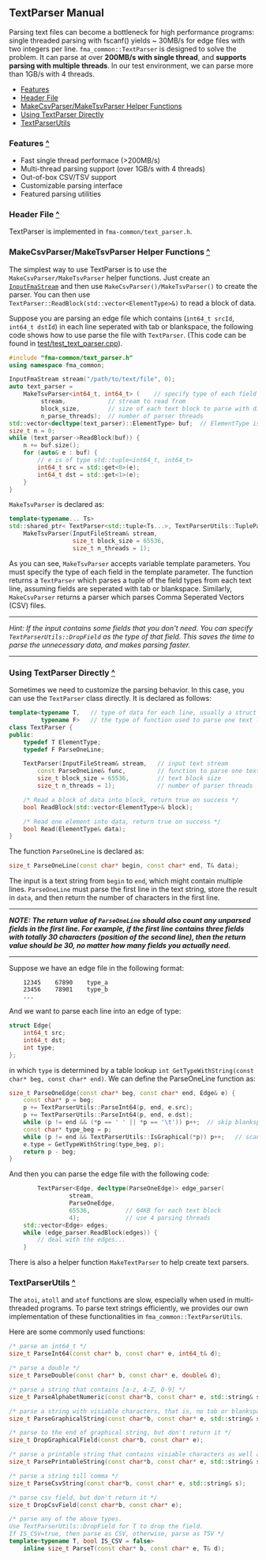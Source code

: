 ## TextParser Manual

Parsing text files can become a bottleneck for high performance programs: single threaded parsing with fscanf() yields ~
30MB/s for edge files with two integers per line. `fma_common::TextParser` is designed to solve the problem. It can
parse at over **200MB/s with single thread**, and **supports parsing with multiple threads**. In our test environment,
we can parse more than 1GB/s with 4 threads.

- [Features](#features-)
- [Header File](#header-file-)
- [MakeCsvParser/MakeTsvParser Helper Functions](#makecsvparsermaketsvparser-helper-functions-)
- [Using TextParser Directly](#using-textparser-directly-)
- [TextParserUtils](#textparserutils-)

### Features [^](#textparser-manual)

- Fast single thread performace (>200MB/s)
- Multi-thread parsing support (over 1GB/s with 4 threads)
- Out-of-box CSV/TSV support
- Customizable parsing interface
- Featured parsing utilities

### Header File [^](#textparser-manual)

TextParser is implemented in `fma-common/text_parser.h`.

### MakeCsvParser/MakeTsvParser Helper Functions [^](#textparser-manual)

The simplest way to use TextParser is to use the `MakeCsvParser/MakeTsvParser` helper functions. Just create
an [`InputFmaStream`](/docs/fma_stream.md) and then use `MakeCsvParser()/MakeTsvParser()` to create the parser. You can
then use `TextParser::ReadBlock(std::vector<ElementType>&)` to read a block of data.

Suppose you are parsing an edge file which contains (`int64_t srcId`, `int64_t dstId`) in each line seperated with tab
or blankspace, the following code shows how to use parse the file with `TextParser`. (This code can be found
in [test/test_text_parser.cpp](https://github.com/fma-cloud/fma-common/blob/master/test/test_text_parser.cpp)).

```c++
#include "fma-common/text_parser.h"
using namespace fma_common;

InputFmaStream stream("/path/to/text/file", 0);
auto text_parser = 
    MakeTsvParser<int64_t, int64_t> (    // specify type of each field
         stream,            // stream to read from
         block_size,        // size of each text block to parse with different threads
         n_parse_threads);  // number of parser threads
std::vector<decltype(text_parser)::ElementType> buf;  // ElementType is std::tuple<int64_t, int64_t> here
size_t n = 0;
while (text_parser->ReadBlock(buf)) {
    n += buf.size();
    for (auto& e : buf) {
        // e is of type std::tuple<int64_t, int64_t>
        int64_t src = std::get<0>(e);
        int64_t dst = std::get<1>(e);
    }
}
```

`MakeTsvParser` is declared as:

```c++
template<typename... Ts>
std::shared_ptr< TextParser<std::tuple<Ts...>, TextParserUtils::TupleParser<false, Ts...>> >
    MakeTsvParser(InputFileStream& stream,
                  size_t block_size = 65536,
                  size_t n_threads = 1);
```

As you can see, `MakeTsvParser` accepts variable template parameters. You must specify the type of each field in the
template parameter. The function returns a `TextParser` which parses a tuple of the field types from each text line,
assuming fields are seperated with tab or blankspace. Similarly, `MakeCsvParser` returns a parser which parses Comma
Seperated Vectors (CSV) files.

----------

*Hint: If the input contains some fields that you don't need. You can specify `TextParserUtils::DropField` as the type
of that field. This saves the time to parse the unnecessary data, and makes parsing faster.*

----------

### Using TextParser Directly [^](#textparser-manual)

Sometimes we need to customize the parsing behavior. In this case, you can use the `TextParser` class directly. It is
declared as follows:

```c++
template<typename T,   // type of data for each line, usually a struct or tuple
         typename F>   // the type of function used to parse one text line
class TextParser {
public:
    typedef T ElementType;
    typedef F ParseOneLine;

    TextParser(InputFileStream& stream,   // input text stream
        const ParseOneLine& func,         // function to parse one text line
        size_t block_size = 65536,        // text block size
        size_t n_threads = 1);            // number of parser threads

    /* Read a block of data into block, return true on success */
    bool ReadBlock(std::vector<ElementType>& block);

    /* Read one element into data, return true on success */
    bool Read(ElementType& data);
}
```

The function `ParseOneLine` is declared as:

```c++
size_t ParseOneLine(const char* begin, const char* end, T& data);
```

The input is a text string from `begin` to `end`, which might contain multiple lines. `ParseOneLine` must parse the
first line in the text string, store the result in `data`, and then return the number of characters in the first line.

***
***NOTE: The return value of `ParseOneLine` should also count any unparsed fields in the first line. For example, if the
first line contains three fields with totally 30 characters (position of the second line), then the return value should
be 30, no matter how many fields you actually need.***
***

Suppose we have an edge file in the following format:

```text
    12345    67890    type_a
    23456    78901    type_b
    ...
```

And we want to parse each line into an edge of type:

```c++
struct Edge{
    int64_t src;
    int64_t dst;
    int type;
};
```

in which `type` is determined by a table lookup `int GetTypeWithString(const char* beg, const char* end)`. We can define
the ParseOneLine function as:

```c++
size_t ParseOneEdge(const char* beg, const char* end, Edge& e) {
	const char* p = beg;
	p += TextParserUtils::ParseInt64(p, end, e.src);
	p += TextParserUtils::ParseInt64(p, end, e.dst);
	while (p != end && (*p == ' ' || *p == '\t')) p++;	// skip blankspaces
	const char* type_beg = p;
	while (p != end && TextParserUtils::IsGraphical(*p)) p++;	// scan the type string
	e.type = GetTypeWithString(type_beg, p);
	return p - beg;
}
```

And then you can parse the edge file with the following code:

```c++
        TextParser<Edge, decltype(ParseOneEdge)> edge_parser(
                 stream, 
                 ParseOneEdge,
                 65536,          // 64KB for each text block
                 4);             // use 4 parsing threads
	std::vector<Edge> edges;
	while (edge_parser.ReadBlock(edges)) {
		// deal with the edges...
	}
```

There is also a helper function `MakeTextParser` to help create text parsers.

### TextParserUtils [^](#textparser-manual)

The `atoi`, `atoll` and `atof` functions are slow, especially when used in multi-threaded programs. To parse text
strings efficiently, we provides our own implementation of these functionalities in `fma_common::TextParserUtils`.

Here are some commonly used functions:

```c++
/* parse an int64_t */
size_t ParseInt64(const char* b, const char* e, int64_t& d);

/* parse a double */
size_t ParseDouble(const char* b, const char* e, double& d);

/* parse a string that contains [a-z, A-Z, 0-9] */
size_t ParseAlphabetNumeric(const char*b, const char* e, std::string& s);

/* parse a string with visiable characters, that is, no tab or blankspace */
size_t ParseGraphicalString(const char*b, const char* e, std::string& s);

/* parse to the end of graphical string, but don't return it */
size_t DropGraphicalField(const char*b, const char* e);

/* parse a printable string that contains visiable characters as well as tab and blankspace */
size_t ParsePrintableString(const char*b, const char* e, std::string& s);

/* parse a string till comma */
size_t ParseCsvString(const char*b, const char* e, std::string& s);

/* parse csv field, but don't return it */
size_t DropCsvField(const char*b, const char* e);

/* parse any of the above types. 
Use TextParserUtils::DropField for T to drop the field.
If IS_CSV=true, then parse as CSV, otherwise, parse as TSV */
template<typename T, bool IS_CSV = false>
    inline size_t ParseT(const char* b, const char* e, T& d);
```

